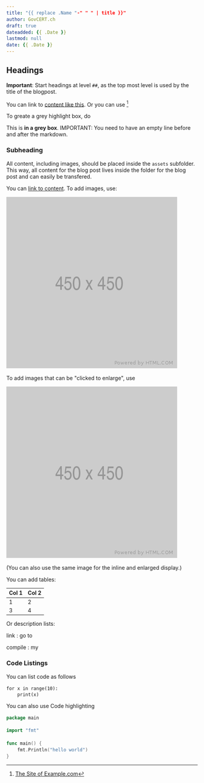 ```yaml
---
title: "{{ replace .Name "-" " " | title }}"
author: GovCERT.ch
draft: true
dateadded: {{ .Date }} 
lastmod: null 
date: {{ .Date }} 
---
```


## Headings
**Important**: Start headings at level ``##``, as the top most level is used by the title of the blogpost.

You can link to [content like this](https://www.example.com). Or you can use [^1]

[^1]: [The Site of Example.com](https://www.example.com)


To greate a grey highlight box, do

<div class="well">

This is **in a grey box**. IMPORTANT: You need to have an empty line before and after the markdown.

</div>

### Subheading

All content, including images, should be placed inside the ``assets`` subfolder. This way, all content for the blog post lives inside the folder for the blog post and can easily be transfered. 

You can [link to content](https://www.google.ch). To add images, use:

![Alternate Text](assets/image.png)

To add images that can be "clicked to enlarge", use

[![large](assets/image.png)](assets/image_huge.png)

(You can also use the same image for the inline and enlarged display.)

You can add tables:

| Col 1 | Col 2 |
| ----- | ----- |
| 1     | 2     |
| 3     | 4     |

Or description lists:

link
: go to

compile
: my

### Code Listings
You can list code as follows

```
for x in range(10):
    print(x)
```

You can also use Code highlighting

```Go
package main

import "fmt"

func main() {
    fmt.Println("hello world")
}
```

